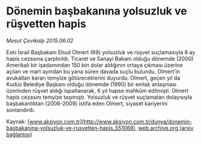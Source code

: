 # Dönemin başbakanına yolsuzluk ve rüşvetten hapis

*Mesut Çevikalp 2015.06.02*

<div class="pNewsDetailMainContent" itemprop="articleBody">
 <p>
  Eski İsrail Başbakanı Ehud Olmert (69) yolsuzluk ve rüşvet suçlamasıyla 8 ay hapis cezasına çarptırıldı. Ticaret ve Sanayi Bakanı olduğu dönemde (2000) Amerikalı bir işadamından 150 bin dolar aldığının ortaya çıkması üzerine açılan ve mart ayından bu yana süren davada suçlu bulundu. Olmert’in avukatları kararı temyize götüreceklerini duyurdu. Olmert, geçen yıl da Kudüs Belediye Başkanı olduğu dönemde (1990) bir emlak anlaşması üzerinden rüşvet aldığı ispatlanarak, 6 yıl hapse mahkûm edilmişti. Olmert hapis cezasını temyize taşımıştı. Yolsuzluk ve rüşvet suçlamaları dolayısıyla başbakanlıktan (2006-2009) istifa eden Olmert, siyaset kariyerini sonlandırdı.
 </p>
</div>


Kaynak: [www.aksiyon.com.tr](http://www.aksiyon.com.tr/dunya/donemin-basbakanina-yolsuzluk-ve-rusvetten-hapis_551068), [web.archive.org (arşiv bağlantısı)](http://web.archive.org/web/20150719212550/http://www.aksiyon.com.tr/dunya/donemin-basbakanina-yolsuzluk-ve-rusvetten-hapis_551068)
